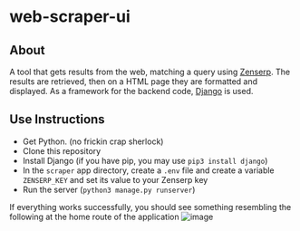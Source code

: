 # web-scraper-ui

## About
A tool that gets results from the web, matching a query using [Zenserp](https://zenserp.com/).
The results are retrieved, then on a HTML page they are formatted and displayed.
As a framework for the backend code, [Django](https://www.djangoproject.com/) is used.

## Use Instructions
+ Get Python. (no frickin crap sherlock)
+ Clone this repository
+ Install Django (if you have pip, you may use `pip3 install django`)
+ In the `scraper` app directory, create a `.env` file and create a variable `ZENSERP_KEY` and set its value to your Zenserp key
+ Run the server (`python3 manage.py runserver`)

If everything works successfully, you should see something resembling the following at the home route of the application
![image](https://user-images.githubusercontent.com/97091148/187571096-2beeb106-081b-40be-a38a-e774d9485d1e.png)
